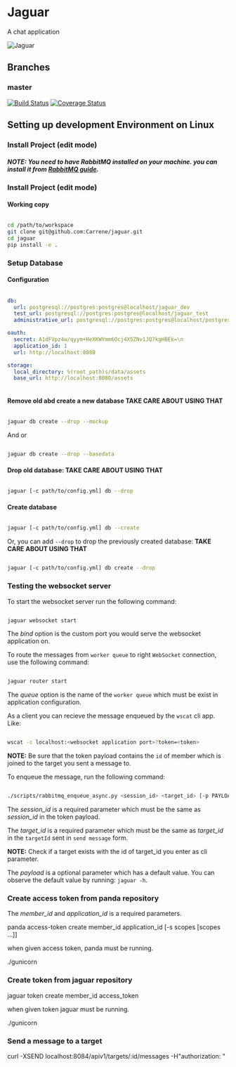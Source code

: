 
# Jaguar
A chat application

![Jaguar](https://img00.deviantart.net/0a9d/i/2010/343/9/6/jaguar_by_alannahily-d34ju3t.jpg)

## Branches

### master

[![Build Status](https://travis-ci.com/Carrene/jaguar.svg?token=JgyQwxgapUeYpgeJwWxz&branch=master)](https://travis-ci.com/Carrene/jaguar)
[![Coverage Status](https://coveralls.io/repos/github/Carrene/jaguar/badge.svg?branch=master&t=JBn3pI)](https://coveralls.io/github/Carrene/jaguar?branch=master)

Setting up development Environment on Linux
----------------------------------

### Install Project (edit mode)

##### NOTE: You need to have RabbitMQ installed on your machine. you can install it from [RabbitMQ guide](https://www.rabbitmq.com/install-debian.html).

### Install Project (edit mode)

#### Working copy

```bash

cd /path/to/workspace
git clone git@github.com:Carrene/jaguar.git
cd jaguar
pip install -e .

```
 
### Setup Database

#### Configuration

```yaml

db:
  url: postgresql://postgres:postgres@localhost/jaguar_dev
  test_url: postgresql://postgres:postgres@localhost/jaguar_test
  administrative_url: postgresql://postgres:postgres@localhost/postgres

oauth:
  secret: A1dFVpz4w/qyym+HeXKWYmm6Ocj4X5ZNv1JQ7kgHBEk=\n
  application_id: 1
  url: http://localhost:8080

storage:
  local_directory: %(root_path)s/data/assets
  base_url: http://localhost:8080/assets
  
```

#### Remove old abd create a new database **TAKE CARE ABOUT USING THAT**

```bash

jaguar db create --drop --mockup

```

And or

```bash

jaguar db create --drop --basedata 

```

#### Drop old database: **TAKE CARE ABOUT USING THAT**

```bash

jaguar [-c path/to/config.yml] db --drop

```

#### Create database

```bash

jaguar [-c path/to/config.yml] db --create

```

Or, you can add `--drop` to drop the previously created database: **TAKE CARE ABOUT USING THAT**

```bash

jaguar [-c path/to/config.yml] db create --drop

```

### Testing the websocket server

To start the websocket server run the following command:

```bash

jaguar websocket start

```

The *bind* option is the custom port you would serve the websocket application on.


To route the messages from `worker queue` to right `WebSocket` connection, use the following command:

```bash

jaguar router start

```

The *queue* option is the name of the `worker queue` which must be exist in application configuration.


As a client you can recieve the message enqueued by the `wscat` cli app. Like:

```bash

wscat -c localhost:<websocket application port>?token=<token>

```

**NOTE:** Be sure that the token payload contains the `id` of member which is joined to the target you sent a message to.


To enqueue the message, run the following command:

```bash

./scripts/rabbitmq_enqueue_async.py <session_id> <target_id> [-p PAYLOAD]

```

The *session_id* is a required parameter which must be the same as *session_id* in the token payload.

The *target_id* is a required parameter which must be the same as *target_id* in the `targetId` sent in `send message` form.

**NOTE:** Check if a target exists with the id of target_id you enter as cli parameter.

The *payload*  is a optional parameter which has a default value. You can observe the default value by running: `jaguar -h`.

### Create access token from panda repository

The *member_id* and *application_id* is a required parameters.

panda access-token create member_id application_id [-s scopes [scopes ...]]

when given access token, panda must be running.

./gunicorn

### Create token from jaguar repository 

jaguar token create member_id access_token

when given token jaguar must be running.

./gunicorn

### Send a message to a target

curl -XSEND localhost:8084/apiv1/targets/:id/messages -H"authorization: <token>"

